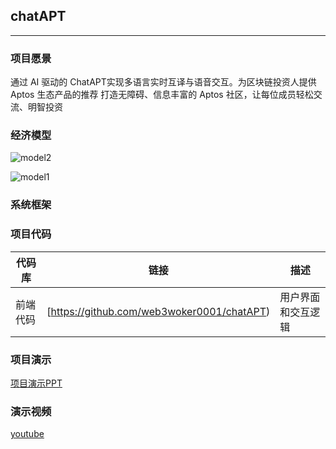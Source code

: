 ## chatAPT
---

### 项目愿景

通过 AI 驱动的 ChatAPT实现多语言实时互译与语音交互。为区块链投资人提供 Aptos 生态产品的推荐
打造无障碍、信息丰富的 Aptos 社区，让每位成员轻松交流、明智投资

### 经济模型
![model2](https://github.com/user-attachments/assets/29ac0512-063c-43b9-b977-3d5181390a10)

![model1](https://github.com/user-attachments/assets/436febc7-b896-42e5-9182-ec590a54c121)

### 系统框架


### 项目代码

| 代码库 | 链接 | 描述 |
|-------|------|------|
| 前端代码 | [https://github.com/web3woker0001/chatAPT) | 用户界面和交互逻辑 |

### 项目演示

[项目演示PPT](https://docs.google.com/presentation/d/10Fg-n5VO3sW_COJHzhG0jlQ5Ax0bYQLdo5z52T5JPCE/edit?usp=sharing)

### 演示视频

[youtube](https://youtu.be/nBCl9q2mq-E)

